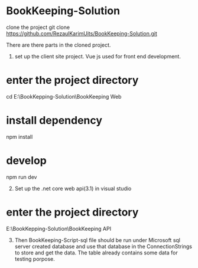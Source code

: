 
# BookKeeping-Solution
clone the project 
git clone https://github.com/RezaulKarimUits/BookKeeping-Solution.git

There are there parts in the cloned project. 
1) set up the client site project. Vue js used for front end development.
# enter the project directory
cd E:\BookKepping-Solution\BookKeeping Web

# install dependency
npm install

# develop
npm run dev

2) Set up the .net core web api(3.1) in visual studio 
# enter the project directory
E:\BookKepping-Solution\BookKeeping API

3) Then BookKeeping-Script-sql file should be run under Microsoft sql server created database and use that database in the ConnectionStrings to store and get the data.
The table already contains some data for testing porpose.
